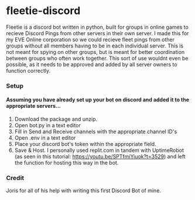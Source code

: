 # fleetie-discord
Fleetie is a discord bot written in python, built for groups in online games to recieve Discord Pings from other servers in their own server. I made this for my EVE Online corporation so we could recieve fleet pings from other groups without all members having to be in each individual server. This is not meant for spying on other groups, but is meant for better coordination between groups who often work together. This sort of use wouldnt even be possible, as it needs to be approved and added by all server owners to function correctly.

### Setup
#### Assuming you have already set up your bot on discord and added it to the appropriate servers...
1. Download the package and unzip.
2. Open bot.py in a text editor
3. Fill in Send and Receive channels with the appropriate channel ID's
4. Open .env in a text editor
5. Place your discord bot's token within the appropriate field.
6. Save & Host. I personally used replit.com in tandem with UptimeRobot (as seen in this tutorial: https://youtu.be/SPTfmiYiuok?t=3529) and left the function for hosting this way in the bot. 


### Credit
Joris for all of his help with writing this first Discord Bot of mine.
